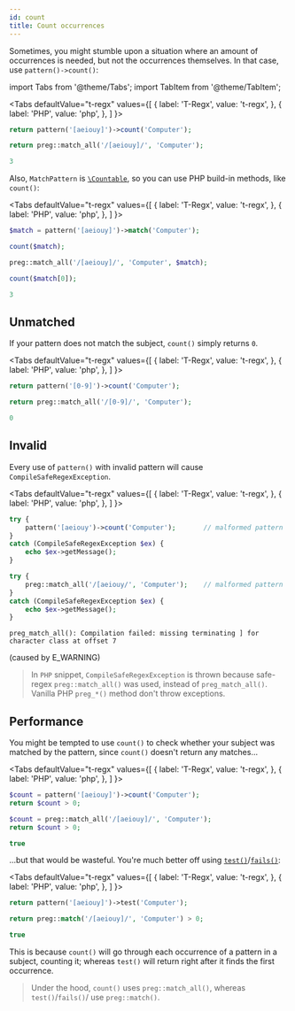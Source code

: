 ```yaml
---
id: count
title: Count occurrences
---
```


Sometimes, you might stumble upon a situation where an amount of occurrences is needed, but not the occurrences
themselves. In that case, use `pattern()->count()`:

import Tabs from '@theme/Tabs';
import TabItem from '@theme/TabItem';

<Tabs
defaultValue="t-regx"
values={[
{ label: 'T-Regx', value: 't-regx', },
{ label: 'PHP', value: 'php', },
]
}>
<TabItem value="t-regx">

```php
return pattern('[aeiouy]')->count('Computer');
```

</TabItem>
<TabItem value="php">

```php
return preg::match_all('/[aeiouy]/', 'Computer');
```

</TabItem>
</Tabs>

<!--Result-Value-->

```php
3
```

Also, `MatchPattern` is [`\Countable`](https://www.php.net/manual/en/class.countable.php), so you can use PHP build-in methods, like `count()`:

<Tabs
defaultValue="t-regx"
values={[
{ label: 'T-Regx', value: 't-regx', },
{ label: 'PHP', value: 'php', },
]
}>
<TabItem value="t-regx">

```php
$match = pattern('[aeiouy]')->match('Computer');

count($match);
```

</TabItem>
<TabItem value="php">

```php
preg::match_all('/[aeiouy]/', 'Computer', $match);

count($match[0]);
```

</TabItem>
</Tabs>

<!--T-Regx:{return-at(last)}-->
<!--PHP:{return-at(last)}-->
<!--Result-Value-->

```php
3
```

## Unmatched

If your pattern does not match the subject, `count()` simply returns `0`.

<Tabs
defaultValue="t-regx"
values={[
{ label: 'T-Regx', value: 't-regx', },
{ label: 'PHP', value: 'php', },
]
}>
<TabItem value="t-regx">

```php
return pattern('[0-9]')->count('Computer');
```

</TabItem>
<TabItem value="php">

```php
return preg::match_all('/[0-9]/', 'Computer');
```

</TabItem>
</Tabs>

<!--Result-Value-->

```php
0
```

## Invalid

Every use of `pattern()` with invalid pattern will cause `CompileSafeRegexException`.

<Tabs
defaultValue="t-regx"
values={[
{ label: 'T-Regx', value: 't-regx', },
{ label: 'PHP', value: 'php', },
]
}>
<TabItem value="t-regx">

```php
try {
    pattern('[aeiouy')->count('Computer');       // malformed pattern
}
catch (CompileSafeRegexException $ex) {
    echo $ex->getMessage();
}
```

</TabItem>
<TabItem value="php">

```php
try {
    preg::match_all('/[aeiouy/', 'Computer');    // malformed pattern
}
catch (CompileSafeRegexException $ex) {
    echo $ex->getMessage();
}
```

</TabItem>
</Tabs>

```text
preg_match_all(): Compilation failed: missing terminating ] for character class at offset 7
```

(caused by E_WARNING)

> In `PHP` snippet, `CompileSafeRegexException` is thrown because safe-regex `preg::match_all()` was used, instead
> of `preg_match_all()`. Vanilla PHP `preg_*()` method don't throw exceptions.

## Performance

You might be tempted to use `count()` to check whether your subject was matched by the pattern, since `count()` doesn't
return any matches...

<Tabs
defaultValue="t-regx"
values={[
{ label: 'T-Regx', value: 't-regx', },
{ label: 'PHP', value: 'php', },
]
}>
<TabItem value="t-regx">

```php
$count = pattern('[aeiouy]')->count('Computer');
return $count > 0;
```

</TabItem>
<TabItem value="php">

```php
$count = preg::match_all('/[aeiouy]/', 'Computer');
return $count > 0;
```

</TabItem>
</Tabs>

<!--Result-Value-->

```php
true
```

...but that would be wasteful. You're much better off using
[`test()`](match.md#test-a-subject)/[`fails()`](match.md#test-a-subject):

<Tabs
defaultValue="t-regx"
values={[
{ label: 'T-Regx', value: 't-regx', },
{ label: 'PHP', value: 'php', },
]
}>
<TabItem value="t-regx">

```php
return pattern('[aeiouy]')->test('Computer');
```

</TabItem>
<TabItem value="php">

```php
return preg::match('/[aeiouy]/', 'Computer') > 0;
```

</TabItem>
</Tabs>

<!--Result-Value-->

```php
true
```

This is because `count()` will go through each occurrence of a pattern in a subject, counting it; whereas `test()`
will return right after it finds the first occurrence.

> Under the hood, `count()` uses `preg::match_all()`, whereas `test()`/`fails()`/ use `preg::match()`.
